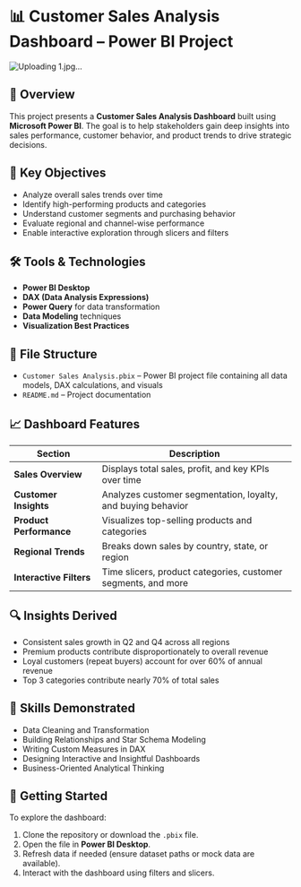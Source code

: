 # 📊 Customer Sales Analysis Dashboard – Power BI Project

![Uploading 1.jpg…]()



## 🧾 Overview

This project presents a **Customer Sales Analysis Dashboard** built using **Microsoft Power BI**. The goal is to help stakeholders gain deep insights into sales performance, customer behavior, and product trends to drive strategic decisions.

## 📌 Key Objectives

- Analyze overall sales trends over time  
- Identify high-performing products and categories  
- Understand customer segments and purchasing behavior  
- Evaluate regional and channel-wise performance  
- Enable interactive exploration through slicers and filters

## 🛠️ Tools & Technologies

- **Power BI Desktop**  
- **DAX (Data Analysis Expressions)**  
- **Power Query** for data transformation  
- **Data Modeling** techniques  
- **Visualization Best Practices**

## 📂 File Structure

- `Customer Sales Analysis.pbix` – Power BI project file containing all data models, DAX calculations, and visuals  
- `README.md` – Project documentation

## 📈 Dashboard Features

| Section | Description |
|--------|-------------|
| **Sales Overview** | Displays total sales, profit, and key KPIs over time |
| **Customer Insights** | Analyzes customer segmentation, loyalty, and buying behavior |
| **Product Performance** | Visualizes top-selling products and categories |
| **Regional Trends** | Breaks down sales by country, state, or region |
| **Interactive Filters** | Time slicers, product categories, customer segments, and more |


## 🔍 Insights Derived

- Consistent sales growth in Q2 and Q4 across all regions  
- Premium products contribute disproportionately to overall revenue  
- Loyal customers (repeat buyers) account for over 60% of annual revenue  
- Top 3 categories contribute nearly 70% of total sales  

## 🧠 Skills Demonstrated

- Data Cleaning and Transformation  
- Building Relationships and Star Schema Modeling  
- Writing Custom Measures in DAX  
- Designing Interactive and Insightful Dashboards  
- Business-Oriented Analytical Thinking  

## 🚀 Getting Started

To explore the dashboard:

1. Clone the repository or download the `.pbix` file.
2. Open the file in **Power BI Desktop**.
3. Refresh data if needed (ensure dataset paths or mock data are available).
4. Interact with the dashboard using filters and slicers.
